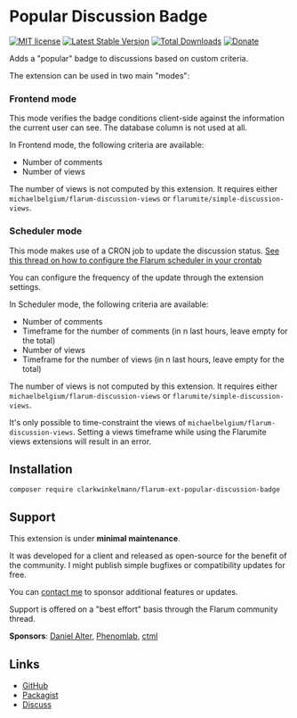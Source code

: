 # Popular Discussion Badge

[![MIT license](https://img.shields.io/badge/license-MIT-blue.svg)](https://github.com/clarkwinkelmann/flarum-ext-popular-discussion-badge/blob/master/LICENSE.md) [![Latest Stable Version](https://img.shields.io/packagist/v/clarkwinkelmann/flarum-ext-popular-discussion-badge.svg)](https://packagist.org/packages/clarkwinkelmann/flarum-ext-popular-discussion-badge) [![Total Downloads](https://img.shields.io/packagist/dt/clarkwinkelmann/flarum-ext-popular-discussion-badge.svg)](https://packagist.org/packages/clarkwinkelmann/flarum-ext-popular-discussion-badge) [![Donate](https://img.shields.io/badge/paypal-donate-yellow.svg)](https://www.paypal.me/clarkwinkelmann)

Adds a "popular" badge to discussions based on custom criteria.

The extension can be used in two main "modes":

### Frontend mode

This mode verifies the badge conditions client-side against the information the current user can see.
The database column is not used at all.

In Frontend mode, the following criteria are available:

- Number of comments
- Number of views

The number of views is not computed by this extension.
It requires either `michaelbelgium/flarum-discussion-views` or `flarumite/simple-discussion-views`.

### Scheduler mode

This mode makes use of a CRON job to update the discussion status.
[See this thread on how to configure the Flarum scheduler in your crontab](https://discuss.flarum.org/d/24118-setup-the-flarum-scheduler-using-cron)

You can configure the frequency of the update through the extension settings.

In Scheduler mode, the following criteria are available:

- Number of comments
- Timeframe for the number of comments (in n last hours, leave empty for the total)
- Number of views
- Timeframe for the number of views (in n last hours, leave empty for the total)

The number of views is not computed by this extension.
It requires either `michaelbelgium/flarum-discussion-views` or `flarumite/simple-discussion-views`.

It's only possible to time-constraint the views of `michaelbelgium/flarum-discussion-views`.
Setting a views timeframe while using the Flarumite views extensions will result in an error.

## Installation

    composer require clarkwinkelmann/flarum-ext-popular-discussion-badge

## Support

This extension is under **minimal maintenance**.

It was developed for a client and released as open-source for the benefit of the community.
I might publish simple bugfixes or compatibility updates for free.

You can [contact me](https://clarkwinkelmann.com/flarum) to sponsor additional features or updates.

Support is offered on a "best effort" basis through the Flarum community thread.

**Sponsors**: [Daniel Alter](https://convo.co.il/), [Phenomlab](https://phenomlab.net/), [ctml](https://discuss.flarum.org/u/ctml)

## Links

- [GitHub](https://github.com/clarkwinkelmann/flarum-ext-popular-discussion-badge)
- [Packagist](https://packagist.org/packages/clarkwinkelmann/flarum-ext-popular-discussion-badge)
- [Discuss](https://discuss.flarum.org/d/24490)
